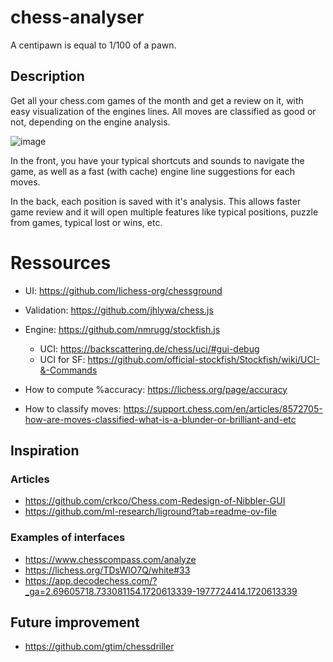 # chess-analyser
A centipawn is equal to 1/100 of a pawn.

## Description
Get all your chess.com games of the month and get a review on it, with easy visualization of the engines lines.
All moves are classified as good or not, depending on the engine analysis.

![image](https://github.com/user-attachments/assets/e8df885b-f44b-4710-95c5-dd1f9915ad6c)

In the front, you have your typical shortcuts and sounds to navigate the game, as well as a fast (with cache) engine line suggestions for each moves.

In the back, each position is saved with it's analysis. This allows faster game review and it will open
multiple features like typical positions, puzzle from games, typical lost or wins, etc.

# Ressources
- UI: https://github.com/lichess-org/chessground
- Validation: https://github.com/jhlywa/chess.js
- Engine: https://github.com/nmrugg/stockfish.js
  - UCI: https://backscattering.de/chess/uci/#gui-debug
  - UCI for SF: https://github.com/official-stockfish/Stockfish/wiki/UCI-&-Commands


- How to compute %accuracy: https://lichess.org/page/accuracy
- How to classify moves: https://support.chess.com/en/articles/8572705-how-are-moves-classified-what-is-a-blunder-or-brilliant-and-etc

## Inspiration
### Articles
- https://github.com/crkco/Chess.com-Redesign-of-Nibbler-GUI
- https://github.com/ml-research/liground?tab=readme-ov-file

### Examples of interfaces
- https://www.chesscompass.com/analyze
- https://lichess.org/TDsWlO7Q/white#33
- https://app.decodechess.com/?_ga=2.69605718.733081154.1720613339-1977724414.1720613339

## Future improvement
- https://github.com/gtim/chessdriller

